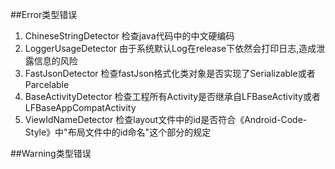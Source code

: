 ##Error类型错误 
1.  ChineseStringDetector
    检查java代码中的中文硬编码
2.  LoggerUsageDetector
    由于系统默认Log在release下依然会打印日志,造成泄露信息的风险
3.  FastJsonDetector
    检查fastJson格式化类对象是否实现了Serializable或者Parcelable
4.  BaseActivityDetector
    检查工程所有Activity是否继承自LFBaseActivity或者LFBaseAppCompatActivity
5.  ViewIdNameDetector
    检查layout文件中的id是否符合《Android-Code-Style》中"布局文件中的id命名"这个部分的规定

##Warning类型错误
